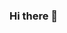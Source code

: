 ### Hi there 👋

<!--
**GreyHat2/GreyHat2** is a ✨ _special_ ✨ repository because its `README.md` (this file) appears on your GitHub profile.

Here are some ideas to get you started:

- 🔭 I’m currently working on projectd
- 🌱 I’m currently learning flask
- 👯 I’m looking to collaborate on anything python
- 🤔 I’m looking for help with flask authentication
- 💬 Ask me about python
- 📫 How to reach me: [instagram](https://www.instagram.com/ransom_wis/)
- 😄 Pronouns: He/Him
- ⚡ Fun fact: I like linux
-->
